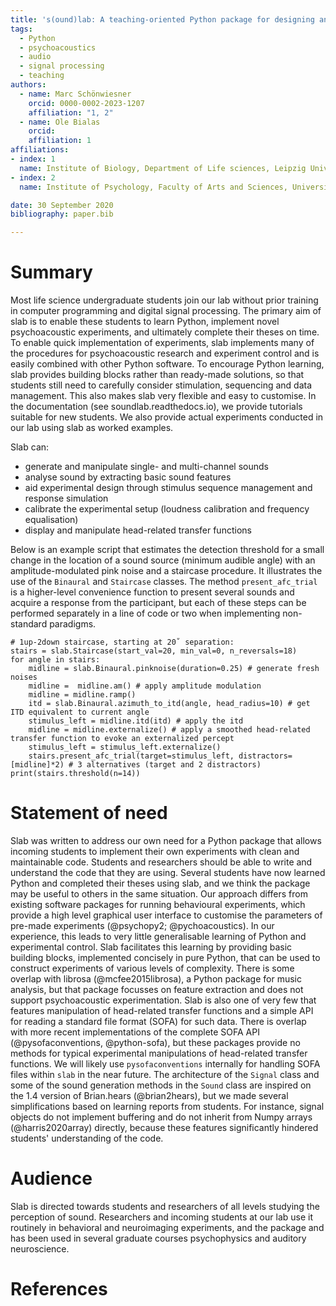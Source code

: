 ```yaml
---
title: 's(ound)lab: A teaching-oriented Python package for designing and running psychoacoustic experiments.'
tags:
  - Python
  - psychoacoustics
  - audio
  - signal processing
  - teaching
authors:
  - name: Marc Schönwiesner
    orcid: 0000-0002-2023-1207
    affiliation: "1, 2"
  - name: Ole Bialas
    orcid:
    affiliation: 1
affiliations:
- index: 1
  name: Institute of Biology, Department of Life sciences, Leipzig University, Germany
- index: 2
  name: Institute of Psychology, Faculty of Arts and Sciences, University of Montreal, Canada

date: 30 September 2020
bibliography: paper.bib

---
```

# Summary
Most life science undergraduate students join our lab without prior training in computer programming and digital signal processing.
The primary aim of slab is to enable these students to learn Python, implement novel psychoacoustic experiments, and ultimately complete their theses on time.
To enable quick implementation of experiments, slab implements many of the procedures for psychoacoustic research and experiment control and is easily combined with other Python software. To encourage Python learning, slab provides building blocks rather than ready-made solutions, so that students still need to carefully consider stimulation, sequencing and data management. This also makes slab very flexible and easy to customise. In the documentation (see soundlab.readthedocs.io), we provide tutorials suitable for new students. We also provide actual experiments conducted in our lab using slab as worked examples.

Slab can:
* generate and manipulate single- and multi-channel sounds
* analyse sound by extracting basic sound features
* aid experimental design through stimulus sequence management and response simulation
* calibrate the experimental setup (loudness calibration and frequency equalisation)
* display and manipulate head-related transfer functions

Below is an example script that estimates the detection threshold for a small change in the location of a sound source (minimum audible angle) with an amplitude-modulated pink noise and a staircase procedure. It illustrates the use of the `Binaural` and `Staircase` classes. The method `present_afc_trial` is a higher-level convenience function to present several sounds and acquire a response from the participant, but each of these steps can be performed separately in a line of code or two when implementing non-standard paradigms.
```
# 1up-2down staircase, starting at 20˚ separation:
stairs = slab.Staircase(start_val=20, min_val=0, n_reversals=18)
for angle in stairs:
    midline = slab.Binaural.pinknoise(duration=0.25) # generate fresh noises
    midline =  midline.am() # apply amplitude modulation
    midline = midline.ramp()
    itd = slab.Binaural.azimuth_to_itd(angle, head_radius=10) # get ITD equivalent to current angle
    stimulus_left = midline.itd(itd) # apply the itd
    midline = midline.externalize() # apply a smoothed head-related transfer function to evoke an externalized percept
    stimulus_left = stimulus_left.externalize()
    stairs.present_afc_trial(target=stimulus_left, distractors=[midline]*2) # 3 alternatives (target and 2 distractors)
print(stairs.threshold(n=14))
```

# Statement of need
Slab was written to address our own need for a Python package that allows incoming students to implement their own experiments with clean and maintainable code. Students and researchers should be able to write and understand the code that they are using. Several students have now learned Python and completed their theses using slab, and we think the package may be useful to others in the same situation. Our approach differs from existing software packages for running behavioural experiments, which provide a high level graphical user interface to customise the parameters of pre-made experiments (@psychopy2; @pychoacoustics). In our experience, this leads to very little generalisable learning of Python and experimental control. Slab facilitates this learning by providing basic building blocks, implemented concisely in pure Python, that can be used to construct experiments of various levels of complexity.
There is some overlap with librosa (@mcfee2015librosa), a Python package for music analysis, but that package focusses on feature extraction and does not support psychoacoustic experimentation.
Slab is also one of very few that features manipulation of head-related transfer functions and a simple API for reading a standard file format (SOFA) for such data. There is overlap with more recent implementations of the complete SOFA API (@pysofaconventions, @python-sofa), but these packages provide no methods for typical experimental manipulations of head-related transfer functions. We will likely use `pysofaconventions` internally for handling SOFA files within `slab` in the near future.
The architecture of the `Signal` class and some of the sound generation methods in the `Sound` class are inspired on the 1.4 version of Brian.hears (@brian2hears), but we made several simplifications based on learning reports from students. For instance, signal objects do not implement buffering and do not inherit from Numpy arrays (@harris2020array) directly, because these features significantly hindered students' understanding of the code.

# Audience
Slab is directed towards students and researchers of all levels studying the perception of sound.
Researchers and incoming students at our lab use it routinely in behavioral and neuroimaging experiments, and the package and has been used in several graduate courses psychophysics and auditory neuroscience.

# References
